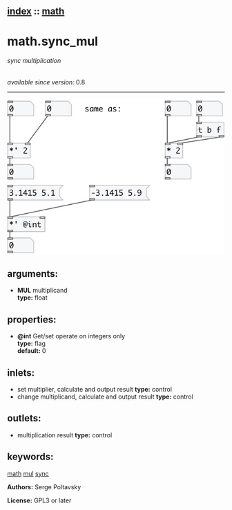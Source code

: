 [index](index.html) :: [math](category_math.html)
---

# math.sync_mul

###### sync multiplication

*available since version:* 0.8

---




[![example](../examples/img/math.sync_mul.jpg)](../examples/pd/math.sync_mul.pd)



## arguments:

* **MUL**
multiplicand<br>
__type:__ float<br>





## properties:

* **@int** 
Get/set operate on integers only<br>
__type:__ flag<br>
__default:__ 0<br>



## inlets:

* set multiplier, calculate and output result 
__type:__ control<br>
* change multiplicand, calculate and output result 
__type:__ control<br>



## outlets:

* multiplication result
__type:__ control<br>



## keywords:

[math](keywords/math.html)
[mul](keywords/mul.html)
[sync](keywords/sync.html)






**Authors:** Serge Poltavsky




**License:** GPL3 or later





